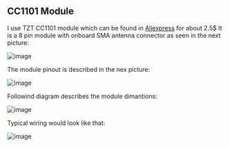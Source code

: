 ## CC1101 Module
I use TZT CC1101 module which can be found in [Aliexpress](https://www.aliexpress.com/item/1005005933665919.html?spm=a2g0o.productlist.main.3.2131pz7Rpz7RXf&algo_pvid=fc90ba35-bb6c-4322-b737-ac4796d84784&algo_exp_id=fc90ba35-bb6c-4322-b737-ac4796d84784-1&pdp_npi=4%40dis%21ILS%2130.88%2110.04%21%21%2158.54%2119.04%21%402103868a17181114749364331e38fc%2112000034910422590%21sea%21IL%21127988983%21&curPageLogUid=FZ8SkkxsdQcS&utparam-url=scene%3Asearch%7Cquery_from%3A) for about 2.5$
It is a 8 pin module with onboard SMA antenna connector as seen in the next picture:

![image](https://github.com/avicarmeli/TPMS-SDR/assets/32562196/f87c9988-4278-432e-b53f-0af323332d9d)

The module pinout is described in the nex picture:

![image](https://github.com/avicarmeli/TPMS-SDR/assets/32562196/eca926dd-d572-4389-94f3-60bfcdd7a53f)

Followind diagram describes the module dimantions:

![image](https://github.com/avicarmeli/TPMS-SDR/assets/32562196/be5b2e6d-1049-4cb0-8a44-b1de9029d34b)

Typical wiring would look like that:

![image](https://github.com/avicarmeli/TPMS-SDR/assets/32562196/eabfc827-215f-4b2b-90f0-30d2d5554e2a)

